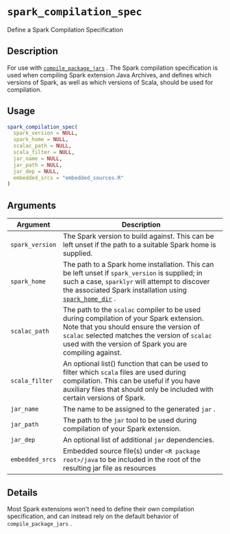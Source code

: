 # `spark_compilation_spec`

Define a Spark Compilation Specification


## Description

For use with [`compile_package_jars`](#compilepackagejars) . The Spark compilation
 specification is used when compiling Spark extension Java Archives, and
 defines which versions of Spark, as well as which versions of Scala, should
 be used for compilation.


## Usage

```r
spark_compilation_spec(
  spark_version = NULL,
  spark_home = NULL,
  scalac_path = NULL,
  scala_filter = NULL,
  jar_name = NULL,
  jar_path = NULL,
  jar_dep = NULL,
  embedded_srcs = "embedded_sources.R"
)
```


## Arguments

Argument      |Description
------------- |----------------
`spark_version`     |     The Spark version to build against. This can be left unset if the path to a suitable Spark home is supplied.
`spark_home`     |     The path to a Spark home installation. This can be left unset if `spark_version` is supplied; in such a case, `sparklyr` will attempt to discover the associated Spark installation using [`spark_home_dir`](#sparkhomedir) .
`scalac_path`     |     The path to the `scalac` compiler to be used during compilation of your Spark extension. Note that you should ensure the version of `scalac` selected matches the version of `scalac` used with the version of Spark you are compiling against.
`scala_filter`     |     An optional list() function that can be used to filter which `scala` files are used during compilation. This can be useful if you have auxiliary files that should only be included with certain versions of Spark.
`jar_name`     |     The name to be assigned to the generated `jar` .
`jar_path`     |     The path to the `jar` tool to be used during compilation of your Spark extension.
`jar_dep`     |     An optional list of additional `jar` dependencies.
`embedded_srcs`     |     Embedded source file(s) under `<R package root>/java` to be included in the root of the resulting jar file as resources


## Details

Most Spark extensions won't need to define their own compilation specification,
 and can instead rely on the default behavior of `compile_package_jars` .


